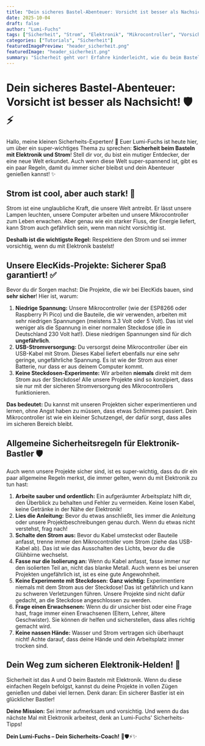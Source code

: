 ```yaml
---
title: "Dein sicheres Bastel-Abenteuer: Vorsicht ist besser als Nachsicht!"
date: 2025-10-04
draft: false
author: "Lumi-Fuchs"
tags: ["Sicherheit", "Strom", "Elektronik", "Mikrocontroller", "Vorsicht", "Tutorials"]
categories: ["Tutorials", "Sicherheit"]
featuredImagePreview: "header_sicherheit.png"
featuredImage: "header_sicherheit.png"
summary: "Sicherheit geht vor! Erfahre kinderleicht, wie du beim Basteln mit Mikrocontrollern und Elektronik sicher bleibst und warum unsere Projekte keine Gefahr darstellen – aber Vorsicht im Umgang mit Strom immer wichtig ist."
---
```


# Dein sicheres Bastel-Abenteuer: Vorsicht ist besser als Nachsicht! 🛡️⚡️

Hallo, meine kleinen Sicherheits-Experten! 🦊 Euer Lumi-Fuchs ist heute hier, um über ein super-wichtiges Thema zu sprechen: **Sicherheit beim Basteln mit Elektronik und Strom**! Stell dir vor, du bist ein mutiger Entdecker, der eine neue Welt erkundet. Auch wenn diese Welt super-spannend ist, gibt es ein paar Regeln, damit du immer sicher bleibst und dein Abenteuer genießen kannst! ✨

## Strom ist cool, aber auch stark! 💪

Strom ist eine unglaubliche Kraft, die unsere Welt antreibt. Er lässt unsere Lampen leuchten, unsere Computer arbeiten und unsere Mikrocontroller zum Leben erwachen. Aber genau wie ein starker Fluss, der Energie liefert, kann Strom auch gefährlich sein, wenn man nicht vorsichtig ist.

**Deshalb ist die wichtigste Regel:** Respektiere den Strom und sei immer vorsichtig, wenn du mit Elektronik bastelst!

## Unsere ElecKids-Projekte: Sicherer Spaß garantiert! ✅

Bevor du dir Sorgen machst: Die Projekte, die wir bei ElecKids bauen, sind **sehr sicher**! Hier ist, warum:

1.  **Niedrige Spannung:** Unsere Mikrocontroller (wie der ESP8266 oder Raspberry Pi Pico) und die Bauteile, die wir verwenden, arbeiten mit sehr niedrigen Spannungen (meistens 3.3 Volt oder 5 Volt). Das ist viel weniger als die Spannung in einer normalen Steckdose (die in Deutschland 230 Volt hat!). Diese niedrigen Spannungen sind für dich **ungefährlich**.
2.  **USB-Stromversorgung:** Du versorgst deine Mikrocontroller über ein USB-Kabel mit Strom. Dieses Kabel liefert ebenfalls nur eine sehr geringe, ungefährliche Spannung. Es ist wie der Strom aus einer Batterie, nur dass er aus deinem Computer kommt.
3.  **Keine Steckdosen-Experimente:** Wir arbeiten **niemals** direkt mit dem Strom aus der Steckdose! Alle unsere Projekte sind so konzipiert, dass sie nur mit der sicheren Stromversorgung des Mikrocontrollers funktionieren.

**Das bedeutet:** Du kannst mit unseren Projekten sicher experimentieren und lernen, ohne Angst haben zu müssen, dass etwas Schlimmes passiert. Dein Mikrocontroller ist wie ein kleiner Schutzengel, der dafür sorgt, dass alles im sicheren Bereich bleibt.

## Allgemeine Sicherheitsregeln für Elektronik-Bastler 🛡️

Auch wenn unsere Projekte sicher sind, ist es super-wichtig, dass du dir ein paar allgemeine Regeln merkst, die immer gelten, wenn du mit Elektronik zu tun hast:

1.  **Arbeite sauber und ordentlich:** Ein aufgeräumter Arbeitsplatz hilft dir, den Überblick zu behalten und Fehler zu vermeiden. Keine losen Kabel, keine Getränke in der Nähe der Elektronik!
2.  **Lies die Anleitung:** Bevor du etwas anschließt, lies immer die Anleitung oder unsere Projektbeschreibungen genau durch. Wenn du etwas nicht verstehst, frag nach!
3.  **Schalte den Strom aus:** Bevor du Kabel umsteckst oder Bauteile anfasst, trenne immer den Mikrocontroller vom Strom (ziehe das USB-Kabel ab). Das ist wie das Ausschalten des Lichts, bevor du die Glühbirne wechselst.
4.  **Fasse nur die Isolierung an:** Wenn du Kabel anfasst, fasse immer nur den isolierten Teil an, nicht das blanke Metall. Auch wenn es bei unseren Projekten ungefährlich ist, ist es eine gute Angewohnheit.
5.  **Keine Experimente mit Steckdosen:** **Ganz wichtig:** Experimentiere niemals mit dem Strom aus der Steckdose! Das ist gefährlich und kann zu schweren Verletzungen führen. Unsere Projekte sind nicht dafür gedacht, an die Steckdose angeschlossen zu werden.
6.  **Frage einen Erwachsenen:** Wenn du dir unsicher bist oder eine Frage hast, frage immer einen Erwachsenen (Eltern, Lehrer, ältere Geschwister). Sie können dir helfen und sicherstellen, dass alles richtig gemacht wird.
7.  **Keine nassen Hände:** Wasser und Strom vertragen sich überhaupt nicht! Achte darauf, dass deine Hände und dein Arbeitsplatz immer trocken sind.

## Dein Weg zum sicheren Elektronik-Helden! 🌟

Sicherheit ist das A und O beim Basteln mit Elektronik. Wenn du diese einfachen Regeln befolgst, kannst du deine Projekte in vollen Zügen genießen und dabei viel lernen. Denk daran: Ein sicherer Bastler ist ein glücklicher Bastler!

**Deine Mission:** Sei immer aufmerksam und vorsichtig. Und wenn du das nächste Mal mit Elektronik arbeitest, denk an Lumi-Fuchs' Sicherheits-Tipps!

**Dein Lumi-Fuchs – Dein Sicherheits-Coach!** 🦊🛡️⚡️✨
